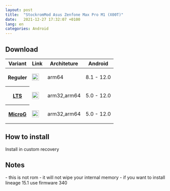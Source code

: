```yaml
---
layout: post
title:  "StockromMod Asus Zenfone Max Pro M1 (X00T)"
date:   2021-12-27 17:32:07 +0100
lang: en
categories: Android
---
```



<h2>Download</h2>
<div class="table-responsive">
  <table class="table">
    <thead>
    <tr>
      <th scope="col">Variant</th>
      <th scope="col">Link</th>
      <th scope="col">Architeture</th>
      <th scope="col">Android</th>
    </tr>
  </thead>
  <tbody>
    <tr>
      <th scope="row">Reguler</th>
      <td><a href="https://sourceforge.net/projects/litegapps/files/litegapps++/"><img src="pages/images/d.png" alt="Download" style="width:22px;height:22px;"></a></td>
      <td><p>arm64</p></td>
      <td><p>8.1 - 12.0</td>
    </tr>
    <tr>
      <th scope="row"><a href="/pages/lts.html">LTS</a></th>
      <td><a href="https://sourceforge.net/projects/litegapps/files/litegapps++/LTS/"><img src="pages/images/d.png" alt="Download" style="width:22px;height:22px;"></a></td>
      <td><p>arm32,arm64</p></td>
      <td><p>5.0 - 12.0</td>
    </tr>
    <tr>
      <th scope="row"><a href="https://microg.org/">MicroG</a></th>
      <td><a href="https://sourceforge.net/projects/litegapps/files/litegapps++/microg/"><img src="pages/images/d.png" alt="Download" style="width:22px;height:22px;"></a></td>
      <td><p>arm32,arm64</p></td>
      <td><p>5.0 - 12.0</td>
    </tr>
    </div>
    </tbody>
    </table>
</div>
</div>
<h2>How to install</h2>
<p>Install in custom recovery</p>
<h2> Notes </h2>
- this is not rom
- it will not wipe your internal memory
- if you want to install lineage 15.1 use firmware 340
